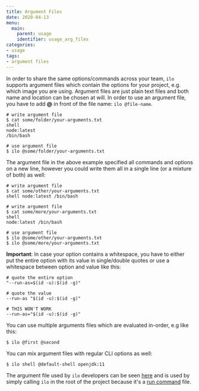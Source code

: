 ```yaml
---
title: Argument Files
date: 2020-04-13
menu:
  main:
    parent: usage
    identifier: usage_arg_files
categories:
- usage
tags:
- argument files
---
```


In order to share the same options/commands across your team, `ilo` supports argument files which contain the options for your project, e.g. which image you are using. Argument files are just plain text files and both name and location can be chosen at will. In order to use an argument file, you have to add **@** in front of the file name: `ilo @file-name`.

```shell script
# write argument file
$ cat some/folder/your-arguments.txt
shell
node:latest
/bin/bash

# use argument file
$ ilo @some/folder/your-arguments.txt
```

The argument file in the above example specified all commands and options on a new line, however you could write them all in a single line (or a mixture of both) as well:

```shell script
# write argument file
$ cat some/other/your-arguments.txt
shell node:latest /bin/bash

# write argument file
$ cat some/more/your-arguments.txt
shell
node:latest /bin/bash

# use argument file
$ ilo @some/other/your-arguments.txt
$ ilo @some/more/your-arguments.txt
```

**Important**: In case your option contains a whitespace, you have to either put the entire option with its value in single/double quotes or use a whitespace between option and value like this:

```shell script
# quote the entire option
"--run-as=$(id -u):$(id -g)"

# quote the value
--run-as "$(id -u):$(id -g)"

# THIS WON'T WORK
--run-as="$(id -u):$(id -g)"
```

You can use multiple arguments files which are evaluated in-order, e.g like this:

```shell script
$ ilo @first @second
```

You can mix argument files with regular CLI options as well:

```shell script
$ ilo shell @default-shell openjdk:11
```

The argument file used by `ilo` developers can be seen [here](https://github.com/metio/ilo/blob/main/.ilo.rc) and is used by simply calling `ilo` in the root of the project because it's a [run command](../run-commands) file.
